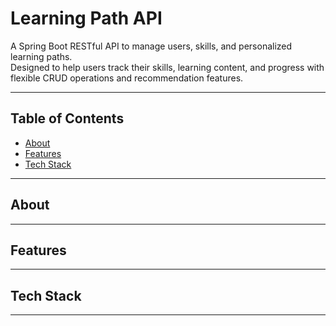 # Learning Path API

A Spring Boot RESTful API to manage users, skills, and personalized learning paths.  
Designed to help users track their skills, learning content, and progress with flexible CRUD operations and recommendation features.

---

## Table of Contents

- [About](#about)  
- [Features](#features)  
- [Tech Stack](#tech-stack)

---

## About

---

## Features

---

## Tech Stack

---

